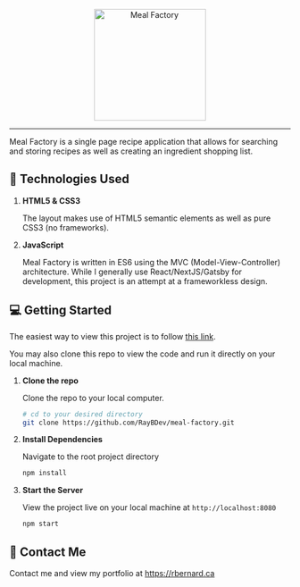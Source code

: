 <p align="center">
    <img alt="Meal Factory" src="https://github.com/RayBDev/forkify/blob/master/dist/img/mf_logo.png" width="200" />
</p>

---

Meal Factory is a single page recipe application that allows for searching and storing recipes as well as creating an ingredient shopping list.

## :bookmark_tabs: Technologies Used

1.  **HTML5 & CSS3**

    The layout makes use of HTML5 semantic elements as well as pure CSS3 (no frameworks).

2.  **JavaScript**

    Meal Factory is written in ES6 using the MVC (Model-View-Controller) architecture. While I generally use React/NextJS/Gatsby for development, this project is an attempt at a frameworkless design.

## :computer: Getting Started

The easiest way to view this project is to follow [this link](https://raybdev.github.io/meal-factory/build).

You may also clone this repo to view the code and run it directly on your local machine.

1.  **Clone the repo**

    Clone the repo to your local computer.

    ```sh
    # cd to your desired directory
    git clone https://github.com/RayBDev/meal-factory.git
    ```

2.  **Install Dependencies**

    Navigate to the root project directory

    ```sh
    npm install
    ```

3.  **Start the Server**

    View the project live on your local machine at `http://localhost:8080`

    ```sh
    npm start
    ```

## :email: Contact Me

Contact me and view my portfolio at <https://rbernard.ca>
